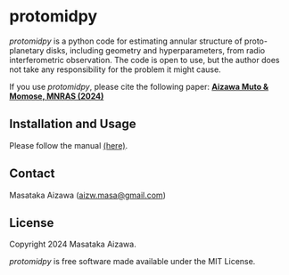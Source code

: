 
# protomidpy
*protomidpy* is a python code for estimating annular structure of proto-planetary disks, including geometry and hyperparameters, from radio interferometric observation. The code is open to use, but the author does not take any responsibility for the problem it might cause.  

If you use *protomidpy*, please cite the following paper:
**[Aizawa Muto & Momose, MNRAS (2024)](https://ui.adsabs.harvard.edu/abs/2024MNRAS.532.1361A/abstract)**

## Installation and Usage  
Please follow the manual [(here)](https://github.com/2ndmk2/protomidpy/blob/main/doc/doc_protomidpy.pdf).

## Contact
Masataka Aizawa (aizw.masa@gmail.com)

## License
Copyright 2024 Masataka Aizawa. 

*protomidpy* is free software made available under the MIT License. 
